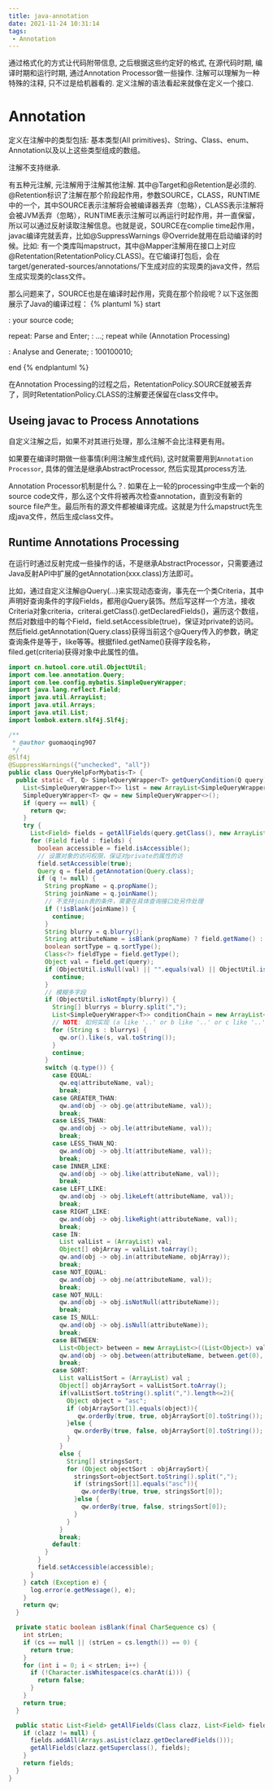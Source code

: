 ```yaml
---
title: java-annotation
date: 2021-11-24 10:31:14
tags:
 - Annotation
---
```


通过格式化的方式让代码附带信息, 之后根据这些约定好的格式, 在源代码时期, 编译时期和运行时期, 通过Annotation Processor做一些操作. 注解可以理解为一种特殊的注释, 只不过是给机器看的.
定义注解的语法看起来就像在定义一个接口.

# Annotation
定义在注解中的类型包括: 基本类型(All primitives)、String、Class、enum、Annotation以及以上这些类型组成的数组。

注解不支持继承.

有五种元注解, 元注解用于注解其他注解. 其中@Target和@Retention是必须的. @Retention标识了注解在那个阶段起作用，参数SOURCE，CLASS，RUNTIME中的一个，其中SOURCE表示注解将会被编译器丢弃（忽略），CLASS表示注解将会被JVM丢弃（忽略），RUNTIME表示注解可以再运行时起作用，并一直保留，所以可以通过反射读取注解信息。也就是说，SOURCE在complie time起作用，javac编译完就丢弃，比如@SuppressWarnings @Override就用在启动编译的时候。比如:
有一个类库叫mapstruct，其中@Mapper注解用在接口上对应@Retentation(RetentationPolicy.CLASS)。在它编译打包后，会在target/generated-sources/annotations/下生成对应的实现类的java文件，然后生成实现类的class文件。

那么问题来了，SOURCE也是在编译时起作用，究竟在那个阶段呢？以下这张图展示了Java的编译过程：
{% plantuml %}
start

: your source code;

repeat: Parse and Enter;
    : ...;
repeat while (Annotation Processing)

: Analyse and Generate;
: 100100010;

end
{% endplantuml %}

在Annotation Processing的过程之后，RetentationPolicy.SOURCE就被丢弃了，同时RetentationPolicy.CLASS的注解要还保留在class文件中。


## Useing javac to Process Annotations
自定义注解之后，如果不对其进行处理，那么注解不会比注释更有用。

如果要在编译时期做一些事情(利用注解生成代码), 这时就需要用到`Annotation Processor`, 具体的做法是继承AbstractProcessor, 然后实现其process方法.

Annotation Processor机制是什么？.
如果在上一轮的processing中生成一个新的source code文件，那么这个文件将被再次检查annotation，直到没有新的source file产生。最后所有的源文件都被编译完成。这就是为什么mapstruct先生成java文件，然后生成class文件。

## Runtime Annotations Processing
在运行时通过反射完成一些操作的话，不是继承AbstractProcessor，只需要通过Java反射API中扩展的getAnnotation(xxx.class)方法即可。

比如，通过自定义注解@Query(...)来实现动态查询，事先在一个类Criteria，其中声明好查询条件的字段Fields，都用@Query装饰。然后写这样一个方法，接收Criteria对象criteria，criterai.getClass().getDeclaredFields()，遍历这个数组，然后对数组中的每个Field，field.setAccessible(true)，保证对private的访问。然后field.getAnnotation(Query.class)获得当前这个@Query传入的参数，确定查询条件是等于，like等等。根据filed.getName()获得字段名称，filed.get(criteria)获得对象中此属性的值。
```java
import cn.hutool.core.util.ObjectUtil;
import com.lee.annotation.Query;
import com.lee.config.mybatis.SimpleQueryWrapper;
import java.lang.reflect.Field;
import java.util.ArrayList;
import java.util.Arrays;
import java.util.List;
import lombok.extern.slf4j.Slf4j;

/**
 * @author guomaoqing907
 */
@Slf4j
@SuppressWarnings({"unchecked", "all"})
public class QueryHelpForMybatis<T> {
  public static <T, Q> SimpleQueryWrapper<T> getQueryCondition(Q query) {
    List<SimpleQueryWrapper<T>> list = new ArrayList<SimpleQueryWrapper<T>>();
    SimpleQueryWrapper<T> qw = new SimpleQueryWrapper<>();
    if (query == null) {
      return qw;
    }
    try {
      List<Field> fields = getAllFields(query.getClass(), new ArrayList<>());
      for (Field field : fields) {
        boolean accessible = field.isAccessible();
        // 设置对象的访问权限，保证对private的属性的访
        field.setAccessible(true);
        Query q = field.getAnnotation(Query.class);
        if (q != null) {
          String propName = q.propName();
          String joinName = q.joinName();
          // 不支持join表的条件，需要在具体查询接口处另作处理
          if (!isBlank(joinName)) {
            continue;
          }
          String blurry = q.blurry();
          String attributeName = isBlank(propName) ? field.getName() : propName;
          boolean sortType = q.sortType();
          Class<?> fieldType = field.getType();
          Object val = field.get(query);
          if (ObjectUtil.isNull(val) || "".equals(val) || ObjectUtil.isEmpty(val)) {
            continue;
          }
          // 模糊多字段
          if (ObjectUtil.isNotEmpty(blurry)) {
            String[] blurrys = blurry.split(",");
            List<SimpleQueryWrapper<T>> conditionChain = new ArrayList<>();
            // NOTE: 如何实现 (a like '..' or b like '..' or c like '..') and d = '..'
            for (String s : blurrys) {
              qw.or().like(s, val.toString());
            }
            continue;
          }
          switch (q.type()) {
            case EQUAL:
              qw.eq(attributeName, val);
              break;
            case GREATER_THAN:
              qw.and(obj -> obj.ge(attributeName, val));
              break;
            case LESS_THAN:
              qw.and(obj -> obj.le(attributeName, val));
              break;
            case LESS_THAN_NQ:
              qw.and(obj -> obj.lt(attributeName, val));
              break;
            case INNER_LIKE:
              qw.and(obj -> obj.like(attributeName, val));
              break;
            case LEFT_LIKE:
              qw.and(obj -> obj.likeLeft(attributeName, val));
              break;
            case RIGHT_LIKE:
              qw.and(obj -> obj.likeRight(attributeName, val));
              break;
            case IN:
              List valList = (ArrayList) val;
              Object[] objArray = valList.toArray();
              qw.and(obj -> obj.in(attributeName, objArray));
              break;
            case NOT_EQUAL:
              qw.and(obj -> obj.ne(attributeName, val));
              break;
            case NOT_NULL:
              qw.and(obj -> obj.isNotNull(attributeName));
              break;
            case IS_NULL:
              qw.and(obj -> obj.isNull(attributeName));
              break;
            case BETWEEN:
              List<Object> between = new ArrayList<>((List<Object>) val);
              qw.and(obj -> obj.between(attributeName, between.get(0), between.get(1)));
              break;
            case SORT:
              List valListSort = (ArrayList) val ;
              Object[] objArraySort = valListSort.toArray();
              if(valListSort.toString().split(",").length<=2){
                Object object = "asc";
                if (objArraySort[1].equals(object)){
                   qw.orderBy(true, true, objArraySort[0].toString());
                }else {
                  qw.orderBy(true, false, objArraySort[0].toString());
                }
              }
              else {
                String[] stringsSort;
                for (Object objectSort : objArraySort){
                  stringsSort=objectSort.toString().split(",");
                  if (stringsSort[1].equals("asc")){
                    qw.orderBy(true, true, stringsSort[0]);
                  }else {
                    qw.orderBy(true, false, stringsSort[0]);
                  }
                }
              }
              break;
            default:
          }
        }
        field.setAccessible(accessible);
      }
    } catch (Exception e) {
      log.error(e.getMessage(), e);
    }
    return qw;
  }

  private static boolean isBlank(final CharSequence cs) {
    int strLen;
    if (cs == null || (strLen = cs.length()) == 0) {
      return true;
    }
    for (int i = 0; i < strLen; i++) {
      if (!Character.isWhitespace(cs.charAt(i))) {
        return false;
      }
    }
    return true;
  }

  public static List<Field> getAllFields(Class clazz, List<Field> fields) {
    if (clazz != null) {
      fields.addAll(Arrays.asList(clazz.getDeclaredFields()));
      getAllFields(clazz.getSuperclass(), fields);
    }
    return fields;
  }
}
```


